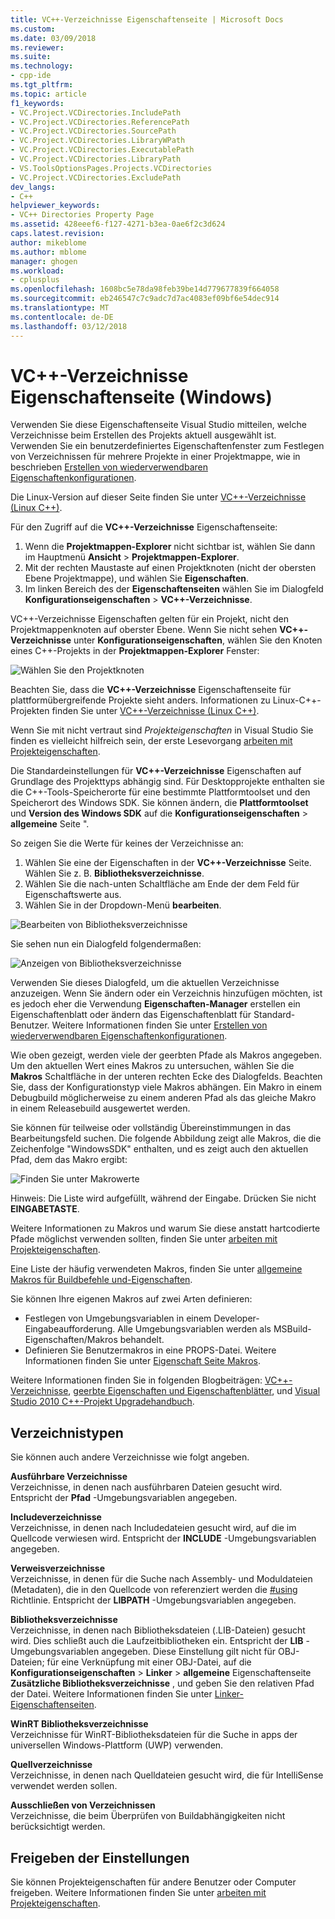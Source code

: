```yaml
---
title: VC++-Verzeichnisse Eigenschaftenseite | Microsoft Docs
ms.custom: 
ms.date: 03/09/2018
ms.reviewer: 
ms.suite: 
ms.technology:
- cpp-ide
ms.tgt_pltfrm: 
ms.topic: article
f1_keywords:
- VC.Project.VCDirectories.IncludePath
- VC.Project.VCDirectories.ReferencePath
- VC.Project.VCDirectories.SourcePath
- VC.Project.VCDirectories.LibraryWPath
- VC.Project.VCDirectories.ExecutablePath
- VC.Project.VCDirectories.LibraryPath
- VS.ToolsOptionsPages.Projects.VCDirectories
- VC.Project.VCDirectories.ExcludePath
dev_langs:
- C++
helpviewer_keywords:
- VC++ Directories Property Page
ms.assetid: 428eeef6-f127-4271-b3ea-0ae6f2c3d624
caps.latest.revision: 
author: mikeblome
ms.author: mblome
manager: ghogen
ms.workload:
- cplusplus
ms.openlocfilehash: 1608bc5e78da98feb39be14d779677839f664058
ms.sourcegitcommit: eb246547c7c9adc7d7ac4083ef09bf6e54dec914
ms.translationtype: MT
ms.contentlocale: de-DE
ms.lasthandoff: 03/12/2018
---
```

# <a name="vc-directories-property-page-windows"></a>VC++-Verzeichnisse Eigenschaftenseite (Windows)

Verwenden Sie diese Eigenschaftenseite Visual Studio mitteilen, welche Verzeichnisse beim Erstellen des Projekts aktuell ausgewählt ist. Verwenden Sie ein benutzerdefiniertes Eigenschaftenfenster zum Festlegen von Verzeichnissen für mehrere Projekte in einer Projektmappe, wie in beschrieben [Erstellen von wiederverwendbaren Eigenschaftenkonfigurationen](working-with-project-properties.md#bkmkPropertySheets).

Die Linux-Version auf dieser Seite finden Sie unter [VC++-Verzeichnisse (Linux C++)](../linux/prop-pages/directories-linux.md).   

Für den Zugriff auf die **VC++-Verzeichnisse** Eigenschaftenseite:

1. Wenn die **Projektmappen-Explorer** nicht sichtbar ist, wählen Sie dann im Hauptmenü **Ansicht** > **Projektmappen-Explorer**.
1. Mit der rechten Maustaste auf einen Projektknoten (nicht der obersten Ebene Projektmappe), und wählen Sie **Eigenschaften**.
1. Im linken Bereich des der **Eigenschaftenseiten** wählen Sie im Dialogfeld **Konfigurationseigenschaften** > **VC++-Verzeichnisse**.  

VC++-Verzeichnisse Eigenschaften gelten für ein Projekt, nicht den Projektmappenknoten auf oberster Ebene. Wenn Sie nicht sehen **VC++-Verzeichnisse** unter **Konfigurationseigenschaften**, wählen Sie den Knoten eines C++-Projekts in der **Projektmappen-Explorer** Fenster: 

![Wählen Sie den Projektknoten](media/vcppdir.png "wählen Sie den Projektknoten, um die Eigenschaften der VC++-Verzeichnisse finden Sie unter")

Beachten Sie, dass die **VC++-Verzeichnisse** Eigenschaftenseite für plattformübergreifende Projekte sieht anders. Informationen zu Linux-C++-Projekten finden Sie unter [VC++-Verzeichnisse (Linux C++)](../linux/prop-pages/directories-linux.md). 
 
Wenn Sie mit nicht vertraut sind *Projekteigenschaften* in Visual Studio Sie finden es vielleicht hilfreich sein, der erste Lesevorgang [arbeiten mit Projekteigenschaften](working-with-project-properties.md). 
 
Die Standardeinstellungen für **VC++-Verzeichnisse** Eigenschaften auf Grundlage des Projekttyps abhängig sind. Für Desktopprojekte enthalten sie die C++-Tools-Speicherorte für eine bestimmte Plattformtoolset und den Speicherort des Windows SDK. Sie können ändern, die **Plattformtoolset** und **Version des Windows SDK** auf die **Konfigurationseigenschaften** > **allgemeine** Seite ". 

So zeigen Sie die Werte für keines der Verzeichnisse an:

1. Wählen Sie eine der Eigenschaften in der **VC++-Verzeichnisse** Seite. Wählen Sie z. B. **Bibliotheksverzeichnisse**.
1. Wählen Sie die nach-unten Schaltfläche am Ende der dem Feld für Eigenschaftswerte aus.
1. Wählen Sie in der Dropdown-Menü **bearbeiten**.

![Bearbeiten von Bibliotheksverzeichnisse](media/vcppdir_libdir_edit.png "Dialogfeld Bibliothekspfade bearbeiten")

Sie sehen nun ein Dialogfeld folgendermaßen: 

![Anzeigen von Bibliotheksverzeichnisse](media/vcppdir_libdir.png "Dialogfeld zum Hinzufügen oder Entfernen von Bibliothekspfade")

Verwenden Sie dieses Dialogfeld, um die aktuellen Verzeichnisse anzuzeigen. Wenn Sie ändern oder ein Verzeichnis hinzufügen möchten, ist es jedoch eher die Verwendung **Eigenschaften-Manager** erstellen ein Eigenschaftenblatt oder ändern das Eigenschaftenblatt für Standard-Benutzer. Weitere Informationen finden Sie unter [Erstellen von wiederverwendbaren Eigenschaftenkonfigurationen](working-with-project-properties.md#bkmkPropertySheets).

Wie oben gezeigt, werden viele der geerbten Pfade als Makros angegeben.  Um den aktuellen Wert eines Makros zu untersuchen, wählen Sie die **Makros** Schaltfläche in der unteren rechten Ecke des Dialogfelds. Beachten Sie, dass der Konfigurationstyp viele Makros abhängen. Ein Makro in einem Debugbuild möglicherweise zu einem anderen Pfad als das gleiche Makro in einem Releasebuild ausgewertet werden. 

Sie können für teilweise oder vollständig Übereinstimmungen in das Bearbeitungsfeld suchen. Die folgende Abbildung zeigt alle Makros, die die Zeichenfolge "WindowsSDK" enthalten, und es zeigt auch den aktuellen Pfad, dem das Makro ergibt:

![Finden Sie unter Makrowerte](media/vcppdir_libdir_macros.png "Dialogfeld zum Bearbeiten von Makros")

Hinweis: Die Liste wird aufgefüllt, während der Eingabe. Drücken Sie nicht **EINGABETASTE**.

Weitere Informationen zu Makros und warum Sie diese anstatt hartcodierte Pfade möglichst verwenden sollten, finden Sie unter [arbeiten mit Projekteigenschaften](../ide/working-with-project-properties.md#bkmkPropertiesVersusMacros). 

Eine Liste der häufig verwendeten Makros, finden Sie unter [allgemeine Makros für Buildbefehle und-Eigenschaften](https://docs.microsoft.com/en-us/cpp/ide/common-macros-for-build-commands-and-properties).

Sie können Ihre eigenen Makros auf zwei Arten definieren:
-   Festlegen von Umgebungsvariablen in einem Developer-Eingabeaufforderung. Alle Umgebungsvariablen werden als MSBuild-Eigenschaften/Makros behandelt.
-   Definieren Sie Benutzermakros in eine PROPS-Datei. Weitere Informationen finden Sie unter [Eigenschaft Seite Makros](working-with-project-properties.md#bkmkPropertiesVersusMacros). 

Weitere Informationen finden Sie in folgenden Blogbeiträgen: [VC++-Verzeichnisse](http://blogs.msdn.com/b/vsproject/archive/2009/07/07/vc-directories.aspx), [geerbte Eigenschaften und Eigenschaftenblätter](http://blogs.msdn.com/b/vsproject/archive/2009/06/23/inherited-properties-and-property-sheets.aspx), und [Visual Studio 2010 C++-Projekt Upgradehandbuch](http://blogs.msdn.com/b/vcblog/archive/2010/03/02/visual-studio-2010-c-project-upgrade-guide.aspx).  
  
## <a name="directory-types"></a>Verzeichnistypen

Sie können auch andere Verzeichnisse wie folgt angeben.  
  
**Ausführbare Verzeichnisse**<br/>
Verzeichnisse, in denen nach ausführbaren Dateien gesucht wird. Entspricht der **Pfad** -Umgebungsvariablen angegeben.

**Includeverzeichnisse**<br/>
Verzeichnisse, in denen nach Includedateien gesucht wird, auf die im Quellcode verwiesen wird. Entspricht der **INCLUDE** -Umgebungsvariablen angegeben.

**Verweisverzeichnisse**<br/>
 Verzeichnisse, in denen für die Suche nach Assembly- und Moduldateien (Metadaten), die in den Quellcode von referenziert werden die [#using](../preprocessor/hash-using-directive-cpp.md) Richtlinie. Entspricht der **LIBPATH** -Umgebungsvariablen angegeben.

**Bibliotheksverzeichnisse**<br/>
Verzeichnisse, in denen nach Bibliotheksdateien (.LIB-Dateien) gesucht wird. Dies schließt auch die Laufzeitbibliotheken ein. Entspricht der **LIB** -Umgebungsvariablen angegeben. Diese Einstellung gilt nicht für OBJ-Dateien; für eine Verknüpfung mit einer OBJ-Datei, auf die **Konfigurationseigenschaften** > **Linker** > **allgemeine** Eigenschaftenseite  **Zusätzliche Bibliotheksverzeichnisse** , und geben Sie den relativen Pfad der Datei. Weitere Informationen finden Sie unter [Linker-Eigenschaftenseiten](../ide/linker-property-pages.md).

**WinRT Bibliotheksverzeichnisse**<br/>
Verzeichnisse für WinRT-Bibliotheksdateien für die Suche in apps der universellen Windows-Plattform (UWP) verwenden. 

**Quellverzeichnisse**<br/>
Verzeichnisse, in denen nach Quelldateien gesucht wird, die für IntelliSense verwendet werden sollen.

**Ausschließen von Verzeichnissen**<br/>
Verzeichnisse, die beim Überprüfen von Buildabhängigkeiten nicht berücksichtigt werden.

## <a name="sharing-the-settings"></a>Freigeben der Einstellungen

Sie können Projekteigenschaften für andere Benutzer oder Computer freigeben. Weitere Informationen finden Sie unter [arbeiten mit Projekteigenschaften](../ide/working-with-project-properties.md).

